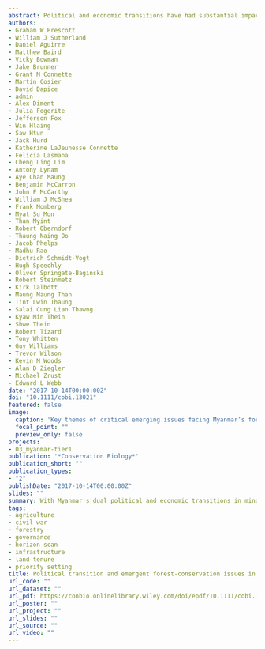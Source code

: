 ```yaml
---
abstract: Political and economic transitions have had substantial impacts on forest conservation. Where transitions are underway or anticipated, historical precedent and methods for systematically assessing future trends should be used to anticipate likely threats to forest conservation and design appropriate and prescient policy measures to counteract them. Myanmar is transitioning from an authoritarian, centralized state with a highly regulated economy to a more decentralized and economically liberal democracy and is working to end a long‐running civil war. With these transitions in mind, we used a horizon‐scanning approach to assess the 40 emerging issues most affecting Myanmar's forests, including internal conflict, land‐tenure insecurity, large‐scale agricultural development, demise of state timber enterprises, shortfalls in government revenue and capacity, and opening of new deforestation frontiers with new roads, mines, and hydroelectric dams. Averting these threats will require, for example, overhauling governance models, building capacity, improving infrastructure‐ and energy‐project planning, and reforming land‐tenure and environmental‐protection laws. Although challenges to conservation in Myanmar are daunting, the political transition offers an opportunity for conservationists and researchers to help shape a future that enhances Myanmar's social, economic, and environmental potential while learning and applying lessons from other countries. Our approach and results are relevant to other countries undergoing similar transitions.
authors:
- Graham W Prescott
- William J Sutherland
- Daniel Aguirre
- Matthew Baird
- Vicky Bowman
- Jake Brunner
- Grant M Connette
- Martin Cosier
- David Dapice
- admin
- Alex Diment
- Julia Fogerite
- Jefferson Fox
- Win Hlaing
- Saw Htun
- Jack Hurd
- Katherine LaJeunesse Connette
- Felicia Lasmana
- Cheng Ling Lim
- Antony Lynam
- Aye Chan Maung
- Benjamin McCarron
- John F McCarthy
- William J McShea
- Frank Momberg
- Myat Su Mon
- Than Myint
- Robert Oberndorf
- Thaung Naing Oo
- Jacob Phelps
- Madhu Rao
- Dietrich Schmidt-Vogt
- Hugh Speechly
- Oliver Springate-Baginski
- Robert Steinmetz
- Kirk Talbott
- Maung Maung Than
- Tint Lwin Thaung
- Salai Cung Lian Thawng
- Kyaw Min Thein
- Shwe Thein
- Robert Tizard
- Tony Whitten
- Guy Williams
- Trevor Wilson
- Kevin M Woods
- Alan D Ziegler
- Michael Zrust
- Edward L Webb
date: "2017-10-14T00:00:00Z"
doi: "10.1111/cobi.13021"
featured: false
image:
  caption: 'Key themes of critical emerging issues facing Myanmar’s forests and policy solutions to address them.'
  focal_point: ""
  preview_only: false
projects:
- 03_myanmar-tier1
publication: '*Conservation Biology*'
publication_short: ""
publication_types:
- "2"
publishDate: "2017-10-14T00:00:00Z"
slides: ""
summary: With Myanmar's dual political and economic transitions in mind, we used a horizon‐scanning approach to assess the 40 emerging issues most affecting Myanmar's forests, including internal conflict, land‐tenure insecurity, large‐scale agricultural development, demise of state timber enterprises, shortfalls in government revenue and capacity, and opening of new deforestation frontiers with new roads, mines, and hydroelectric dams. 
tags:
- agriculture
- civil war
- forestry
- governance
- horizon scan
- infrastructure
- land tenure
- priority setting
title: Political transition and emergent forest‐conservation issues in Myanmar
url_code: ""
url_dataset: ""
url_pdf: https://conbio.onlinelibrary.wiley.com/doi/epdf/10.1111/cobi.13021
url_poster: ""
url_project: ""
url_slides: ""
url_source: ""
url_video: ""
---
```

<div data-badge-details="right" data-badge-type="medium-donut" data-doi="10.1111/cobi.13021" data-hide-no-mentions="true" class="altmetric-embed"></div>

<span class="__dimensions_badge_embed__" data-doi="10.1111/cobi.13021" data-legend="always"></span><script async src="https://badge.dimensions.ai/badge.js" charset="utf-8"></script>
